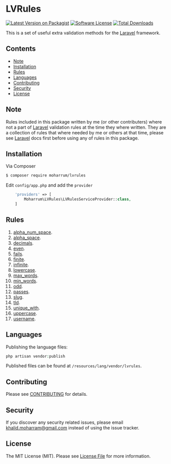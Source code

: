 # LVRules

[![Latest Version on Packagist][ico-version]][link-packagist]
[![Software License][ico-license]](LICENSE.md)
[![Total Downloads][ico-downloads]][link-downloads]

This is a set of useful extra validation methods for the [Laravel](https://laravel.com) framework.

## Contents

- [Note](#note)
- [Installation](#installation)
- [Rules](#rules)
- [Languages](#languages)
- [Contributing](#contributing)
- [Security](#security)
- [License](#license)

## Note

Rules included in this package written by me (or other contributers) where not a part of [Laravel](https://laravel.com) validation rules at the time they where written. They are a collection of rules that where needed by me or others at that time, please see [Laravel](https://laravel.com) docs first before using any of rules in this package.

## Installation

Via Composer

``` bash
$ composer require moharrum/lvrules
```

Edit `config/app.php` and add the `provider`

```php
    'providers' => [
        Moharrum\LVRules\LVRulesServiceProvider::class,
    ]
```

## Rules

1. [alpha_num_space](src/docs/ALPHA_NUM_SPACE.md).
1. [alpha_space](src/docs/ALPHA_SPACE.md).
1. [decimals](src/docs/DECIMALS.md).
1. [even](src/docs/EVEN.md).
1. [fails](src/docs/FAILS.md).
1. [finite](src/docs/FINITE.md).
1. [infinite](src/docs/INFINITE.md).
1. [lowercase](src/docs/LOWERCASE.md).
1. [max_words](src/docs/MAX_WORDS.md).
1. [min_words](src/docs/MIN_WORDS.md).
1. [odd](src/docs/ODD.md).
1. [passes](src/docs/PASSES.md).
1. [slug](src/docs/SLUG.md).
1. [tld](src/docs/TLD.md).
1. [unique_with](src/docs/UNIQUE_WITH.md).
1. [uppercase](src/docs/UPPERCASE.md).
1. [username](src/docs/USERNAME.md).

## Languages

Publishing the language files:

```php
php artisan vendor:publish
```

Published files can be found at `/resources/lang/vendor/lvrules`.

## Contributing

Please see [CONTRIBUTING](CONTRIBUTING.md) for details.

## Security

If you discover any security related issues, please email khalid.moharram@gmail.com instead of using the issue tracker.

## License

The MIT License (MIT). Please see [License File](LICENSE.md) for more information.

[ico-version]: https://img.shields.io/packagist/v/moharrum/lvrules.svg?style=flat-square
[ico-license]: https://img.shields.io/badge/license-MIT-brightgreen.svg?style=flat-square
[ico-downloads]: https://img.shields.io/packagist/dt/moharrum/lvrules.svg?style=flat-square

[link-packagist]: https://packagist.org/packages/moharrum/lvrules
[link-downloads]: https://packagist.org/packages/moharrum/lvrules
[link-author]: https://github.com/moharrum
